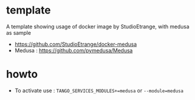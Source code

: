 # template

A template showing usage of docker image by StudioEtrange, with medusa as sample


* https://github.com/StudioEtrange/docker-medusa
* Medusa : https://github.com/pymedusa/Medusa

# howto

* To activate use : `TANGO_SERVICES_MODULES+=medusa` or `--module=medusa`

